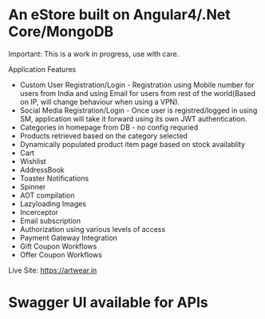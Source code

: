 # An eStore built on Angular4/.Net Core/MongoDB
Important: This is a work in progress, use with care.

Application Features
  - Custom User Registration/Login - Registration using Mobile number for users from India and using Email for users from rest of the world(Based on IP, will change behaviour when using a VPN). 
  - Social Media Registration/Login - Once user is registred/logged in using SM, application will take it forward using its own JWT authentication.
  - Categories in homepage from DB - no config requried
  - Products retrieved based on the category selected
  - Dynamically populated product item page based on stock availablity
  - Cart
  - Wishlist
  - AddressBook
  - Toaster Notifications
  - Spinner
  - AOT compilation
  - Lazyloading Images
  - Incerceptor
  - Email subscription
  - Authorization using various levels of access
  - Payment Gateway Integration
  - Gift Coupon Workflows
  - Offer Coupon Workflows


  Live Site: https://artwear.in

# Swagger UI available for APIs

